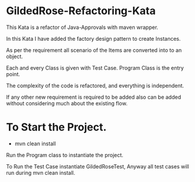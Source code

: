 # GildedRose-Refactoring-Kata

This Kata is a refactor of Java-Approvals with maven wrapper.

In this Kata I have added the factory design pattern to create Instances.

As per the requirement all scenario of the Items are converted into to an object.

Each and every Class is given with Test Case. Program Class is the entry point.

The complexity of the code is refactored, and everything is independent.

If any other new requirement is required to be added also can be added without considering much about the existing flow.

# To Start the Project.

- mvn clean install

Run the Program class to instantiate the project.

To Run the Test Case instantiate GildedRoseTest, Anyway all test cases will run during mvn clean install.